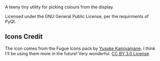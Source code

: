 A teeny tiny utility for picking colours from the display.

Licensed under the GNU General Public License, per the requirments of PyQt. 

## Icons Credit 

The icon comes from the Fugue Icons pack by [Yusuke Kamiyamane](https://p.yusukekamiyamane.com/). I think I'll be using them more in the future! Very wonderful. [CC BY 3.0 License](https://creativecommons.org/licenses/by/3.0/)
